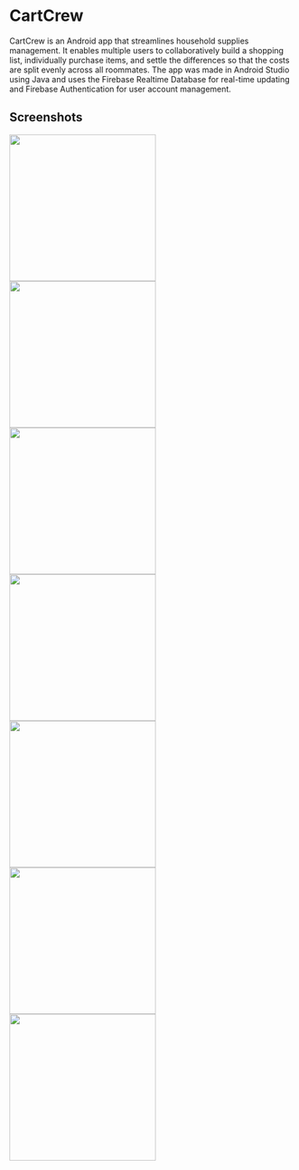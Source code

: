 # CartCrew
CartCrew is an Android app that streamlines household supplies management. It enables multiple users to collaboratively build a shopping list, individually purchase items, and settle the differences so that the costs are split evenly across all roommates. The app was made in Android Studio using Java and uses the Firebase Realtime Database for real-time updating and Firebase Authentication for user account management.

## Screenshots
<img width="259" src="https://github.com/user-attachments/assets/a12d1b19-8411-4fb4-a426-6a42c3315e9c" />
<img width="259" src="https://github.com/user-attachments/assets/764eec75-e087-4759-ae64-0b400017a77e" />
<img width="259" src="https://github.com/user-attachments/assets/6d81e8a0-50a1-4a55-99f7-940a0956114d" />
<img width="259" src="https://github.com/user-attachments/assets/07c6dea5-91f6-4961-aae0-8804b0c7801f" />
<img width="259" src="https://github.com/user-attachments/assets/ce21172e-74c6-42fe-8d23-fe6b37df5db0" />
<img width="259" src="https://github.com/user-attachments/assets/ec3dea82-1866-4698-920b-9c17c69f0e15" />
<img width="259" src="https://github.com/user-attachments/assets/60fedfc4-9126-4a8f-9689-7a1f163e99c7" />
